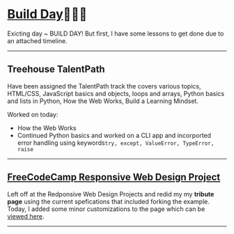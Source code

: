 # [Build Day]():tada::balloon::boom:
Exicting day ~ BUILD DAY! But first, I have some lessons to get done due to an attached timeline.
<hr>

## Treehouse TalentPath
Have been assigned the TalentPath track the covers various topics, HTML/CSS, JavaScript basics and objects, loops and arrays, Python basics and lists in Python, How the Web Works, Build a Learning Mindset.

Worked on today:
* How the Web Works
* Continued Python basics and worked on a CLI app and incorported error handling using keywords`try, except, ValueError, TypeError, raise`
<hr>

## [FreeCodeCamp Responsive Web Design Project](https://freecodecamp.org)
Left off at the Redponsive Web Design Projects and redid my my __tribute page__ using the current spefications that included forking the example. Today, I added some minor customizations to the page which can be [viewed here](https://codepen.io/bvienigneer/full/pGdNxP).
<hr>